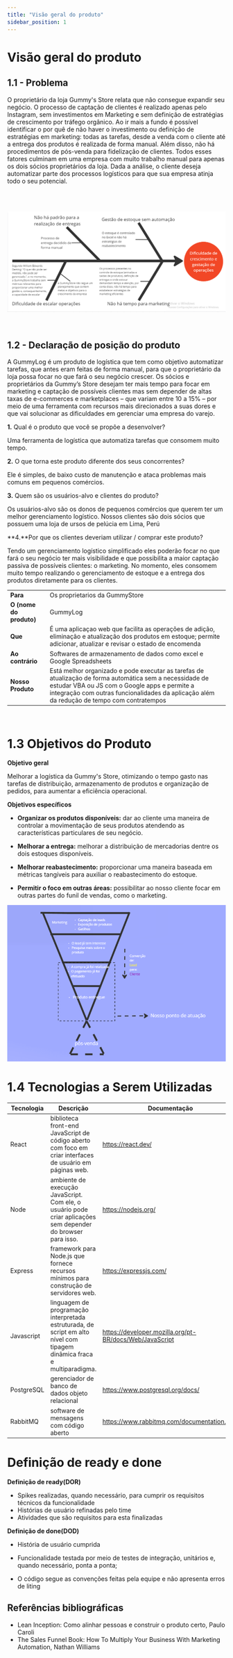 ```yaml
---
title: "Visão geral do produto"
sidebar_position: 1
---
```

# Visão geral do produto

## 1.1 - Problema

O proprietário da loja Gummy's Store relata que não consegue expandir seu negócio. O processo de captação de clientes é realizado apenas pelo Instagram, sem investimentos em Marketing e sem definição de estratégias de crescimento por tráfego orgânico. Ao ir mais a fundo é possível identificar o por quê de não haver o investimento ou definição de estratégias em marketing: todas as tarefas, desde a venda com o cliente até a entrega dos produtos é realizada de forma manual. Além disso, não há procedimentos de pós-venda para fidelização de clientes.  Todos esses fatores culminam em uma empresa com muito trabalho manual para apenas os dois sócios proprietários da loja. Dada a análise, o cliente deseja automatizar parte dos processos logísticos para que sua empresa atinja todo o seu potencial.


<br/>
<br/>


![](../../static/img/Newfishbones2.png)

<br/>

 ## 1.2 - **Declaração de posição do produto** 
A GummyLog é um produto de logística que tem como objetivo automatizar tarefas, que antes eram feitas de forma manual, para que o proprietário da loja possa focar no que fará o seu negócio crescer. Os sócios e proprietários da Gummy’s Store desejam ter mais tempo para focar em marketing e captação de possíveis clientes mas sem depender de altas taxas de e-commerces e marketplaces – que variam entre 10 a 15% – por meio de uma ferramenta com recursos mais direcionados a suas dores e que vai solucionar as dificuldades em gerenciar uma empresa do varejo.


**1.** Qual é o produto que você se propõe a desenvolver?

Uma ferramenta de logística que automatiza tarefas que consomem muito tempo.
    
**2.** O que torna este produto diferente dos seus concorrentes?


Ele é simples, de baixo custo de manutenção e ataca problemas mais comuns em pequenos comércios.

**3.** Quem são os usuários-alvo e clientes do produto?


Os usuários-alvo são os donos de pequenos comércios que querem ter um melhor gerenciamento logístico. Nossos clientes são dois sócios que possuem uma loja de ursos de pelúcia em Lima, Perú


**4.**Por que os clientes deveriam utilizar / comprar este produto?


Tendo um gerenciamento logístico simplificado eles poderão focar no que fará o seu negócio ter mais visibilidade e que possibilita a maior captação passiva de possíveis clientes: o marketing. No momento, eles consomem muito tempo realizando o gerenciamento de estoque e a entrega dos produtos diretamente para os clientes.


|          |          |
|--------- |--------- |
| **Para** |Os proprietarios da GummyStore |
|**O (nome do produto)** |GummyLog |
|**Que** |É uma aplicaçao web que facilita as operações de adição, eliminação e atualização dos produtos em estoque; permite adicionar, atualizar e revisar o estado de encomenda |
|**Ao contrário** |Softwares de armazenamento de dados como excel e Google Spreadsheets|
|**Nosso Produto** |Está melhor organizado e pode executar as tarefas de atualização de forma automática sem a necessidade de estudar VBA ou JS com o Google apps e permite a integração com outras funcionalidades da aplicação além da redução de tempo com contratempos|

<br/>

# **1.3 Objetivos do Produto**

**Objetivo geral**

Melhorar a logística da Gummy's Store, otimizando o tempo gasto nas tarefas de distribuição, armazenamento de produtos e organização de pedidos, para aumentar a eficiência operacional.

**Objetivos específicos**

* **Organizar os produtos disponíveis:** dar ao cliente uma maneira de controlar a movimentação de seus produtos atendendo as características particulares de seu negócio.

* **Melhorar a entrega:** melhorar a distribuição de mercadorias dentre os dois estoques disponíveis.

* **Melhorar reabastecimento:** proporcionar uma maneira baseada em métricas tangíveis para auxiliar o reabastecimento do estoque.

* **Permitir o foco em outras áreas:** possibilitar ao nosso cliente focar em outras partes do funil de vendas, como o marketing.

![Funil de vendas](../../static/img/funil_de_vendas.png)

# **1.4 Tecnologias a Serem Utilizadas**

| Tecnologia  | Descrição | Documentação |
| ------------- | ------------- | ---------- |
| React  |  biblioteca front-end JavaScript de código aberto com foco em criar interfaces de usuário em páginas web.  | https://react.dev/ |
| Node  | ambiente de execução JavaScript. Com ele, o usuário pode criar aplicações sem depender do browser para isso. | https://nodejs.org/ |
| Express  | framework para Node.js que fornece recursos mínimos para construção de servidores web.   | https://expressjs.com/ |
| Javascript  | linguagem de programação interpretada estruturada, de script em alto nível com tipagem dinâmica fraca e multiparadigma.  | https://developer.mozilla.org/pt-BR/docs/Web/JavaScript |
| PostgreSQL  | gerenciador de banco de dados objeto relacional | https://www.postgresql.org/docs/ |
| RabbitMQ  | software de mensagens com código aberto  | https://www.rabbitmq.com/documentation.html |

# Definição de ready e done

**Definição de ready(DOR)** 

- Spikes realizadas, quando necessário, para cumprir os requisitos técnicos da funcionalidade
- Histórias de usuário refinadas pelo time
- Atividades que são requisitos para esta finalizadas

**Definição de done(DOD)**

- História de usuário cumprida

- Funcionalidade testada por meio de testes de integração, unitários e, quando necessário, ponta a ponta;

- O código segue as convenções feitas pela equipe e não apresenta erros de liting

## Referências bibliográficas

- Lean Inception: Como alinhar pessoas e construir o produto certo, Paulo Caroli
- The Sales Funnel Book: How To Multiply Your Business With Marketing Automation, Nathan Williams
